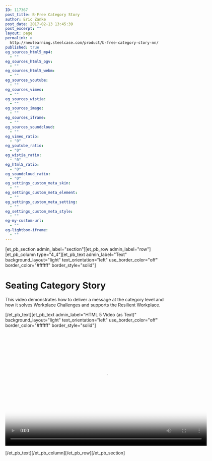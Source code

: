 ```yaml
---
ID: 117367
post_title: B-Free Category Story
author: Eric Zanke
post_date: 2017-02-13 13:45:39
post_excerpt: ""
layout: page
permalink: >
  http://newlearning.steelcase.com/product/b-free-category-story-nn/
published: true
eg_sources_html5_mp4:
  - ""
eg_sources_html5_ogv:
  - ""
eg_sources_html5_webm:
  - ""
eg_sources_youtube:
  - ""
eg_sources_vimeo:
  - ""
eg_sources_wistia:
  - ""
eg_sources_image:
  - ""
eg_sources_iframe:
  - ""
eg_sources_soundcloud:
  - ""
eg_vimeo_ratio:
  - "0"
eg_youtube_ratio:
  - "0"
eg_wistia_ratio:
  - "0"
eg_html5_ratio:
  - "0"
eg_soundcloud_ratio:
  - "0"
eg_settings_custom_meta_skin:
  - ""
eg_settings_custom_meta_element:
  - ""
eg_settings_custom_meta_setting:
  - ""
eg_settings_custom_meta_style:
  - ""
eg-my-custom-url:
  - ""
eg-lightbox-iframe:
  - ""
---
```

[et_pb_section admin_label="section"][et_pb_row admin_label="row"][et_pb_column type="4_4"][et_pb_text admin_label="Text" background_layout="light" text_orientation="left" use_border_color="off" border_color="#ffffff" border_style="solid"]

<h1>Seating Category Story</h1>
This video demonstrates how to deliver a message at the category level and how it solves Workplace Challenges and supports the Resilient Workplace.

[/et_pb_text][et_pb_text admin_label="HTML 5 Video (as Text)" background_layout="light" text_orientation="left" use_border_color="off" border_color="#ffffff" border_style="solid"]

<div style="position:relative;"><div style="width:36px;height:36px;position:absolute;left:25%;top:25%;font-family: 'ETmodules';font-size:36px;color:#ffffff;content: "&#xe04e;";"></div><video poster="http://newlearning.steelcase.com/product/wp-content/uploads/sites/3/2016/12/header-b-free-na.jpg" controls="controls" width="640" height="360">
<source type="video/mp4" src="http://newlearning.steelcase.com/product/wp-content/uploads/Seating-Model-Sales-Presentation.mp4">
</video></div>

[/et_pb_text][/et_pb_column][/et_pb_row][/et_pb_section]